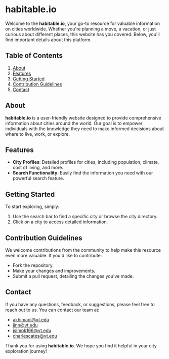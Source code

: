 # habitable.io

Welcome to the **habitable.io**, your go-to resource for valuable information on cities worldwide. Whether you're planning a move, a vacation, or just curious about different places, this website has you covered. Below, you'll find important details about this platform.

## Table of Contents
1. [About](#about)
2. [Features](#features)
3. [Getting Started](#getting-started)
4. [Contribution Guidelines](#contribution-guidelines)
5. [Contact](#contact)

## About
**habitable.io** is a user-friendly website designed to provide comprehensive information about cities around the world. Our goal is to empower individuals with the knowledge they need to make informed decisions about where to live, work, or explore.

## Features
- **City Profiles**: Detailed profiles for cities, including population, climate, cost of living, and more.
- **Search Functionality**: Easily find the information you need with our powerful search feature.

## Getting Started
To start exploring, simply:
1. Use the search bar to find a specific city or browse the city directory.
2. Click on a city to access detailed information.

## Contribution Guidelines
We welcome contributions from the community to help make this resource even more valuable. If you'd like to contribute:
- Fork the repository.
- Make your changes and improvements.
- Submit a pull request, detailing the changes you've made.

## Contact
If you have any questions, feedback, or suggestions, please feel free to reach out to us. You can contact our team at: 
- [akhimadi@vt.edu](mailto:akhimadi@vt.edu)
- [jinn@vt.edu](mailto:jinn@vt.edu)
- [jsimpk166@vt.edu](mailto:jsimpk166@vt.edu)
- [charlescates@vt.edu](mailto:charlescates@vt.edu)

Thank you for using **habitable.io**. We hope you find it helpful in your city exploration journey!
